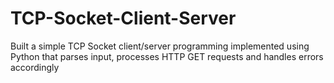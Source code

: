 # TCP-Socket-Client-Server
Built a simple TCP Socket client/server programming implemented using Python that parses input, processes HTTP GET requests and handles errors accordingly
